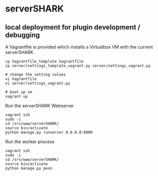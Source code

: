 # serverSHARK

## local deployment for plugin development / debugging
A Vagrantfile is provided which installs a Virtualbox VM with the current serverSHARK.

```shell
cp Vagrantfile_template Vagrantfile
cp server/settings_template_vagrant.py server/settings_vagrant.py

# change the setting values
vi Vagrantfile
vi server/settings_vagrant.py

# boot up vm
vagrant up
```

Run the serverSHARK Webserver
```shell
vagrant ssh
sudo -i
cd /srv/www/serverSHARK/
source bin/activate
python manage.py runserver 0.0.0.0:8000
```

Run the worker process
```shell
vagrant ssh
sudo -i
cd /srv/www/serverSHARK/
source bin/activate
python manage.py peon
```

